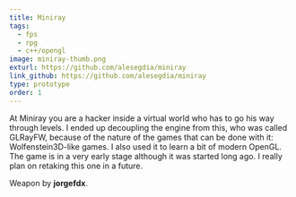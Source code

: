 ```yaml
---
title: Miniray
tags:
  - fps
  - rpg
  - c++/opengl
image: miniray-thumb.png
exturl: https://github.com/alesegdia/miniray
link_github: https://github.com/alesegdia/miniray
type: prototype
order: 1
---
```


At Miniray you are a hacker inside a virtual world who has to go his way through levels. I ended up
decoupling the engine from this, who was called GLRayFW, because of the nature of the games that
can be done with it: Wolfenstein3D-like games. I also used it to learn a bit of modern OpenGL. The game is in a very
early stage although it was started long ago. I really plan on retaking this one in a future.

Weapon by **jorgefdx**.
